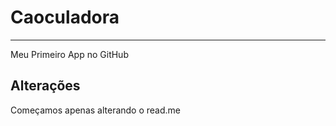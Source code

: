 # Caoculadora
------
Meu Primeiro App no GitHub

## Alterações
Começamos apenas alterando o read.me

